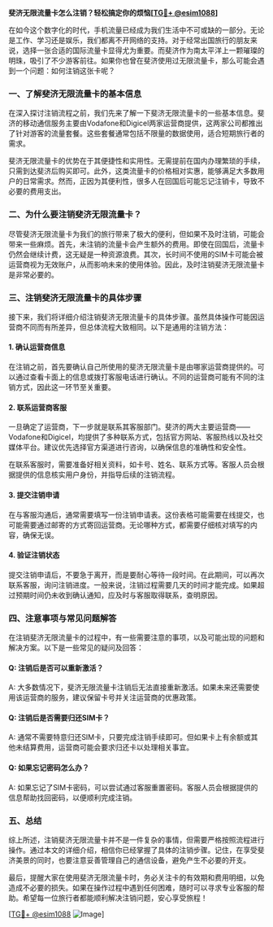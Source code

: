 **斐济无限流量卡怎么注销？轻松搞定你的烦恼[[TG💪+ @esim1088](https://t.me/s/esim1088)]**

在如今这个数字化的时代，手机流量已经成为我们生活中不可或缺的一部分。无论是工作、学习还是娱乐，我们都离不开网络的支持。对于经常出国旅行的朋友来说，选择一张合适的国际流量卡显得尤为重要。而斐济作为南太平洋上一颗璀璨的明珠，吸引了不少游客前往。如果你也曾在斐济使用过无限流量卡，那么可能会遇到一个问题：如何注销这张卡呢？

### 一、了解斐济无限流量卡的基本信息

在深入探讨注销流程之前，我们先来了解一下斐济无限流量卡的一些基本信息。斐济的移动通信服务主要由Vodafone和Digicel两家运营商提供，这两家公司都推出了针对游客的流量套餐。这些套餐通常包括不限量的数据使用，适合短期旅行者的需求。

斐济无限流量卡的优势在于其便捷性和实用性。无需提前在国内办理繁琐的手续，只需到达斐济后购买即可。此外，这类流量卡的价格相对实惠，能够满足大多数用户的日常需求。然而，正因为其便利性，很多人在回国后可能忘记注销卡，导致不必要的费用支出。

### 二、为什么要注销斐济无限流量卡？

尽管斐济无限流量卡为我们的旅行带来了极大的便利，但如果不及时注销，可能会带来一些麻烦。首先，未注销的流量卡会产生额外的费用。即使在回国后，流量卡仍然会继续计费，这无疑是一种资源浪费。其次，长时间不使用的SIM卡可能会被运营商视为无效账户，从而影响未来的使用体验。因此，及时注销斐济无限流量卡是非常必要的。

### 三、注销斐济无限流量卡的具体步骤

接下来，我们将详细介绍注销斐济无限流量卡的具体步骤。虽然具体操作可能因运营商不同而有所差异，但总体流程大致相同。以下是通用的注销方法：

#### 1. 确认运营商信息

在注销之前，首先要确认自己所使用的斐济无限流量卡是由哪家运营商提供的。可以通过查看卡面上的信息或拨打客服电话进行确认。不同的运营商可能有不同的注销方式，因此这一环节至关重要。

#### 2. 联系运营商客服

一旦确定了运营商，下一步就是联系其客服部门。斐济的两大主要运营商——Vodafone和Digicel，均提供了多种联系方式，包括官方网站、客服热线以及社交媒体平台。建议优先选择官方渠道进行咨询，以确保信息的准确性和安全性。

在联系客服时，需要准备好相关资料，如卡号、姓名、联系方式等。客服人员会根据提供的信息核实用户身份，并指导后续的注销流程。

#### 3. 提交注销申请

在与客服沟通后，通常需要填写一份注销申请表。这份表格可能需要在线提交，也可能需要通过邮寄的方式寄回运营商。无论哪种方式，都需要仔细核对填写的内容，确保无误。

#### 4. 验证注销状态

提交注销申请后，不要急于离开，而是要耐心等待一段时间。在此期间，可以再次联系客服，询问注销进度。一般来说，注销过程需要几天的时间才能完成。如果超过预期时间仍未收到确认通知，应及时与客服取得联系，查明原因。

### 四、注意事项与常见问题解答

在注销斐济无限流量卡的过程中，有一些需要注意的事项，以及可能出现的问题和解决方案。以下是一些常见的疑问及回答：

#### Q: 注销后是否可以重新激活？

A: 大多数情况下，斐济无限流量卡注销后无法直接重新激活。如果未来还需要使用该运营商的服务，建议保留卡号并关注运营商的优惠政策。

#### Q: 注销后是否需要归还SIM卡？

A: 通常不需要特意归还SIM卡，只要完成注销手续即可。但如果卡上有余额或其他未结算费用，运营商可能会要求归还卡以处理相关事宜。

#### Q: 如果忘记密码怎么办？

A: 如果忘记了SIM卡密码，可以尝试通过客服重置密码。客服人员会根据提供的信息帮助找回密码，以便顺利完成注销。

### 五、总结

综上所述，注销斐济无限流量卡并不是一件复杂的事情，但需要严格按照流程进行操作。通过本文的详细介绍，相信你已经掌握了具体的注销步骤。记住，在享受斐济美景的同时，也要注意妥善管理自己的通信设备，避免产生不必要的开支。

最后，提醒大家在使用斐济无限流量卡时，务必关注卡的有效期和费用明细，以免造成不必要的损失。如果在操作过程中遇到任何困难，随时可以寻求专业客服的帮助。希望每一位旅行者都能顺利解决注销问题，安心享受旅程！

[[TG💪+ @esim1088](https://t.me/s/esim1088) ![Image](https://i.postimg.cc/4NQfJmqS/Snipaste-2025-05-13-00-14-12.png)]